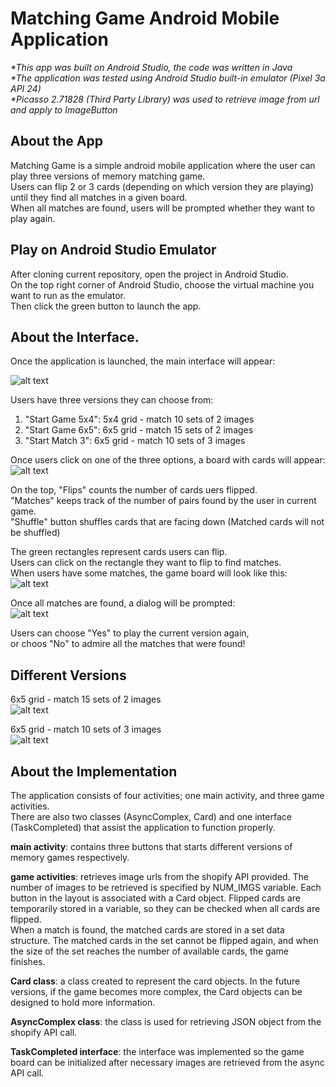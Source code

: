 # Matching Game Android Mobile Application

_*This app was built on Android Studio, the code was written in Java_  
_*The application was tested using Android Studio built-in emulator (Pixel 3a API 24)_  
_*Picasso 2.71828 (Third Party Library) was used to retrieve image from url and apply to ImageButton_  

## About the App

Matching Game is a simple android mobile application where the user can play three versions of memory matching game.  
Users can flip 2 or 3 cards (depending on which version they are playing) until they find all matches in a given board.  
When all matches are found, users will be prompted whether they want to play again.  

## Play on Android Studio Emulator

After cloning current repository, open the project in Android Studio.  
On the top right corner of Android Studio, choose the virtual machine you want to run as the emulator.  
Then click the green button to launch the app.  

## About the Interface.

Once the application is launched, the main interface will appear:

![alt text](https://github.com/melongbob/MatchingGame/blob/master/matching_game_imgs/main_screen.PNG?raw=true)

Users have three versions they can choose from:
1. "Start Game 5x4": 5x4 grid - match 10 sets of 2 images
2. "Start Game 6x5": 6x5 grid - match 15 sets of 2 images
3. "Start Match 3": 6x5 grid - match 10 sets of 3 images

Once users click on one of the three options, a board with cards will appear:
![alt text](https://github.com/melongbob/MatchingGame/blob/master/matching_game_imgs/5x4_nomatch.PNG?raw=true)

On the top, "Flips" counts the number of cards uers flipped.  
"Matches" keeps track of the number of pairs found by the user in current game.  
"Shuffle" button shuffles cards that are facing down (Matched cards will not be shuffled)  
  
The green rectangles represent cards users can flip.  
Users can click on the rectangle they want to flip to find matches.  
When users have some matches, the game board will look like this:  
![alt text](https://github.com/melongbob/MatchingGame/blob/master/matching_game_imgs/5x4_somematch.PNG?raw=true)

Once all matches are found, a dialog will be prompted:  
![alt text](https://github.com/melongbob/MatchingGame/blob/master/matching_game_imgs/5x4_allmatch.PNG?raw=true)

Users can choose "Yes" to play the current version again,  
or choos "No" to admire all the matches that were found!  

## Different Versions

6x5 grid - match 15 sets of 2 images  
![alt text](https://github.com/melongbob/MatchingGame/blob/master/matching_game_imgs/6x5-2_somematch.PNG?raw=true)

6x5 grid - match 10 sets of 3 images  
![alt text](https://github.com/melongbob/MatchingGame/blob/master/matching_game_imgs/6x5-3_somematch.PNG?raw=true)

## About the Implementation

The application consists of four activities; one main activity, and three game activities.  
There are also two classes (AsyncComplex, Card) and one interface (TaskCompleted) that assist the application to function properly.  

__main activity__: contains three buttons that starts different versions of memory games respectively.  

__game activities__: retrieves image urls from the shopify API provided. The number of images to be retrieved is specified by NUM_IMGS variable. Each button in the layout is associated with a Card object. Flipped cards are temporarily stored in a variable, so they can be checked when all cards are flipped.  
When a match is found, the matched cards are stored in a set data structure. The matched cards in the set cannot be flipped again, and when the size of the set reaches the number of available cards, the game finishes.  

__Card class__: a class created to represent the card objects. In the future versions, if the game becomes more complex, the Card objects can be designed to hold more information.  

__AsyncComplex class__: the class is used for retrieving JSON object from the shopify API call.  

__TaskCompleted interface__: the interface was implemented so the game board can be initialized after necessary images are retrieved from the async API call.  
